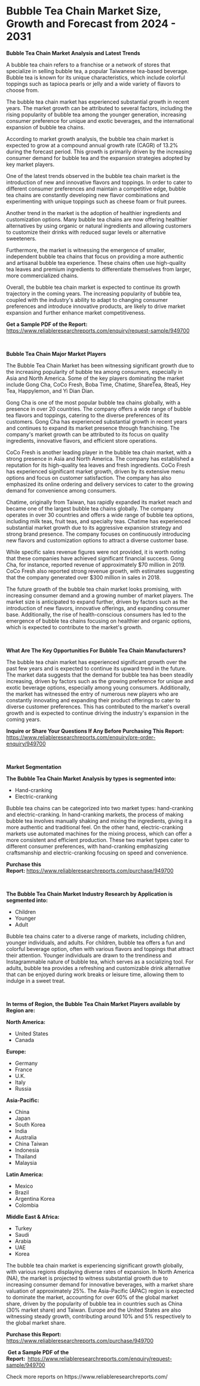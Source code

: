 <p><h1>Bubble Tea Chain Market Size, Growth and Forecast from 2024 - 2031</h1></p><p><strong>Bubble Tea Chain Market Analysis and Latest Trends</strong></p>
<p><p>A bubble tea chain refers to a franchise or a network of stores that specialize in selling bubble tea, a popular Taiwanese tea-based beverage. Bubble tea is known for its unique characteristics, which include colorful toppings such as tapioca pearls or jelly and a wide variety of flavors to choose from.</p><p>The bubble tea chain market has experienced substantial growth in recent years. The market growth can be attributed to several factors, including the rising popularity of bubble tea among the younger generation, increasing consumer preference for unique and exotic beverages, and the international expansion of bubble tea chains.</p><p>According to market growth analysis, the bubble tea chain market is expected to grow at a compound annual growth rate (CAGR) of 13.2% during the forecast period. This growth is primarily driven by the increasing consumer demand for bubble tea and the expansion strategies adopted by key market players.</p><p>One of the latest trends observed in the bubble tea chain market is the introduction of new and innovative flavors and toppings. In order to cater to different consumer preferences and maintain a competitive edge, bubble tea chains are constantly developing new flavor combinations and experimenting with unique toppings such as cheese foam or fruit purees.</p><p>Another trend in the market is the adoption of healthier ingredients and customization options. Many bubble tea chains are now offering healthier alternatives by using organic or natural ingredients and allowing customers to customize their drinks with reduced sugar levels or alternative sweeteners.</p><p>Furthermore, the market is witnessing the emergence of smaller, independent bubble tea chains that focus on providing a more authentic and artisanal bubble tea experience. These chains often use high-quality tea leaves and premium ingredients to differentiate themselves from larger, more commercialized chains.</p><p>Overall, the bubble tea chain market is expected to continue its growth trajectory in the coming years. The increasing popularity of bubble tea, coupled with the industry's ability to adapt to changing consumer preferences and introduce innovative products, are likely to drive market expansion and further enhance market competitiveness.</p></p>
<p><strong>Get a Sample PDF of the Report:&nbsp;</strong> <a href="https://www.reliableresearchreports.com/enquiry/request-sample/949700">https://www.reliableresearchreports.com/enquiry/request-sample/949700</a></p>
<p>&nbsp;</p>
<p><strong>Bubble Tea Chain Major Market Players</strong></p>
<p><p>The Bubble Tea Chain Market has been witnessing significant growth due to the increasing popularity of bubble tea among consumers, especially in Asia and North America. Some of the key players dominating the market include Gong Cha, CoCo Fresh, Boba Time, Chatime, ShareTea, 8tea5, Hey Tea, Happylemon, and Yi Dian Dian. </p><p>Gong Cha is one of the most popular bubble tea chains globally, with a presence in over 20 countries. The company offers a wide range of bubble tea flavors and toppings, catering to the diverse preferences of its customers. Gong Cha has experienced substantial growth in recent years and continues to expand its market presence through franchising. The company's market growth can be attributed to its focus on quality ingredients, innovative flavors, and efficient store operations.</p><p>CoCo Fresh is another leading player in the bubble tea chain market, with a strong presence in Asia and North America. The company has established a reputation for its high-quality tea leaves and fresh ingredients. CoCo Fresh has experienced significant market growth, driven by its extensive menu options and focus on customer satisfaction. The company has also emphasized its online ordering and delivery services to cater to the growing demand for convenience among consumers.</p><p>Chatime, originally from Taiwan, has rapidly expanded its market reach and became one of the largest bubble tea chains globally. The company operates in over 30 countries and offers a wide range of bubble tea options, including milk teas, fruit teas, and specialty teas. Chatime has experienced substantial market growth due to its aggressive expansion strategy and strong brand presence. The company focuses on continuously introducing new flavors and customization options to attract a diverse customer base.</p><p>While specific sales revenue figures were not provided, it is worth noting that these companies have achieved significant financial success. Gong Cha, for instance, reported revenue of approximately $70 million in 2019. CoCo Fresh also reported strong revenue growth, with estimates suggesting that the company generated over $300 million in sales in 2018.</p><p>The future growth of the bubble tea chain market looks promising, with increasing consumer demand and a growing number of market players. The market size is anticipated to expand further, driven by factors such as the introduction of new flavors, innovative offerings, and expanding consumer base. Additionally, the rise of health-conscious consumers has led to the emergence of bubble tea chains focusing on healthier and organic options, which is expected to contribute to the market's growth.</p></p>
<p>&nbsp;</p>
<p><strong>What Are The Key Opportunities For Bubble Tea Chain Manufacturers?</strong></p>
<p><p>The bubble tea chain market has experienced significant growth over the past few years and is expected to continue its upward trend in the future. The market data suggests that the demand for bubble tea has been steadily increasing, driven by factors such as the growing preference for unique and exotic beverage options, especially among young consumers. Additionally, the market has witnessed the entry of numerous new players who are constantly innovating and expanding their product offerings to cater to diverse customer preferences. This has contributed to the market's overall growth and is expected to continue driving the industry's expansion in the coming years.</p></p>
<p><strong>Inquire or Share Your Questions If Any Before Purchasing This Report:</strong> <a href="https://www.reliableresearchreports.com/enquiry/pre-order-enquiry/949700">https://www.reliableresearchreports.com/enquiry/pre-order-enquiry/949700</a></p>
<p>&nbsp;</p>
<p><strong>Market Segmentation</strong></p>
<p><strong>The Bubble Tea Chain Market Analysis by types is segmented into:</strong></p>
<p><ul><li>Hand-cranking</li><li>Electric-cranking</li></ul></p>
<p><p>Bubble tea chains can be categorized into two market types: hand-cranking and electric-cranking. In hand-cranking markets, the process of making bubble tea involves manually shaking and mixing the ingredients, giving it a more authentic and traditional feel. On the other hand, electric-cranking markets use automated machines for the mixing process, which can offer a more consistent and efficient production. These two market types cater to different consumer preferences, with hand-cranking emphasizing craftsmanship and electric-cranking focusing on speed and convenience.</p></p>
<p><strong>Purchase this Report:&nbsp;</strong><a href="https://www.reliableresearchreports.com/purchase/949700">https://www.reliableresearchreports.com/purchase/949700</a></p>
<p>&nbsp;</p>
<p><strong>The Bubble Tea Chain Market Industry Research by Application is segmented into:</strong></p>
<p><ul><li>Children</li><li>Younger</li><li>Adult</li></ul></p>
<p><p>Bubble tea chains cater to a diverse range of markets, including children, younger individuals, and adults. For children, bubble tea offers a fun and colorful beverage option, often with various flavors and toppings that attract their attention. Younger individuals are drawn to the trendiness and Instagrammable nature of bubble tea, which serves as a socializing tool. For adults, bubble tea provides a refreshing and customizable drink alternative that can be enjoyed during work breaks or leisure time, allowing them to indulge in a sweet treat.</p></p>
<p>&nbsp;</p>
<p><strong>In terms of Region, the Bubble Tea Chain Market Players available by Region are:</strong></p>
<p>
    <p> <strong> North America: </strong>
        <ul>
            <li>United States</li>
            <li>Canada</li>
        </ul>
        </p> 
    <p> <strong> Europe: </strong>
        <ul>
            <li>Germany</li>
            <li>France</li>
            <li>U.K.</li>
            <li>Italy</li>
            <li>Russia</li>
        </ul>
        </p> 
    <p> <strong> Asia-Pacific: </strong>
        <ul>
            <li>China</li>
            <li>Japan</li>
            <li>South Korea</li>
            <li>India</li>
            <li>Australia</li>
            <li>China Taiwan</li>
            <li>Indonesia</li>
            <li>Thailand</li>
            <li>Malaysia</li>
        </ul>
        </p> 
    <p> <strong> Latin America: </strong>
        <ul>
            <li>Mexico</li>
            <li>Brazil</li>
            <li>Argentina Korea</li>
            <li>Colombia</li>
        </ul>
        </p> 
    <p> <strong> Middle East & Africa: </strong>
        <ul>
            <li>Turkey</li>
            <li>Saudi</li>
            <li>Arabia</li>
            <li>UAE</li>
            <li>Korea</li>
        </ul>
    </p>
    </p>
<p><p>The bubble tea chain market is experiencing significant growth globally, with various regions displaying diverse rates of expansion. In North America (NA), the market is projected to witness substantial growth due to increasing consumer demand for innovative beverages, with a market share valuation of approximately 25%. The Asia-Pacific (APAC) region is expected to dominate the market, accounting for over 60% of the global market share, driven by the popularity of bubble tea in countries such as China (30% market share) and Taiwan. Europe and the United States are also witnessing steady growth, contributing around 10% and 5% respectively to the global market share.</p></p>
<p><strong>Purchase this Report: </strong><a href="https://www.reliableresearchreports.com/purchase/949700">https://www.reliableresearchreports.com/purchase/949700</a></p>
<p>&nbsp;<strong>Get a Sample PDF of the Report:&nbsp;&nbsp;</strong><a href="https://www.reliableresearchreports.com/enquiry/request-sample/949700">https://www.reliableresearchreports.com/enquiry/request-sample/949700</a></p>
<p><strong></strong></p>
<p>Check more reports on https://www.reliableresearchreports.com/</p>